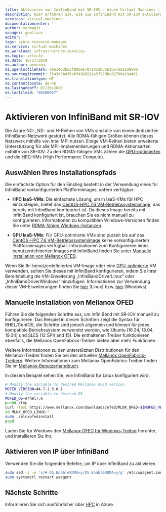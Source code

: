 ```yaml
---
title: Aktivieren von InifinBand mit SR-IOV – Azure Virtual Machines | Microsoft-Dokumentation
description: Hier erfahren Sie, wie Sie InfiniBand mit SR-IOV aktivieren.
services: virtual-machines
documentationcenter: ''
author: vermagit
manager: gwallace
editor: ''
tags: azure-resource-manager
ms.service: virtual-machines
ms.workload: infrastructure-services
ms.topic: article
ms.date: 10/17/2019
ms.author: amverma
ms.openlocfilehash: de61403b62f80bea7872d5ab3561567ae2109590
ms.sourcegitcommit: 3543d3b4f6c6f496d22ea5f97d8cd2700ac9a481
ms.translationtype: HT
ms.contentlocale: de-DE
ms.lasthandoff: 07/20/2020
ms.locfileid: "86500067"
---
```

# <a name="enable-infiniband-with-sr-iov"></a>Aktivieren von InfiniBand mit SR-IOV

Die Azure NC-, ND- und H-Reihen von VMs sind alle von einem dedizierten InfiniBand-Netzwerk gestützt. Alle RDMA-fähigen Größen können dieses Netzwerk mithilfe von Intel MPI nutzen. Einige VM-Reihen bieten erweiterte Unterstützung für alle MPI-Implementierungen und RDMA-Aktionsarten mithilfe von SR-IOV. Zu den RDMA-fähigen VMs zählen die [GPU-optimierten](../../sizes-gpu.md) und die [HPC](../../sizes-hpc.md)-VMs (High Performance Compute).

## <a name="choose-your-installation-path"></a>Auswählen Ihres Installationspfads

Die einfachste Option für den Einstieg besteht in der Verwendung eines für InfiniBand vorkonfigurierten Plattformimages, sofern verfügbar:

- **HPC IaaS-VMs**: Die einfachste Lösung, um in IaaS-VMs für HPC einzusteigen, bietet das [CentOS-HPC 7.6 VM-Betriebssystemimage](https://techcommunity.microsoft.com/t5/Azure-Compute/CentOS-HPC-VM-Image-for-SR-IOV-enabled-Azure-HPC-VMs/ba-p/665557), das bereits mit InfiniBand konfiguriert ist. Da dieses Image bereits mit InfiniBand konfiguriert ist, brauchen Sie es nicht manuell zu konfigurieren. Informationen zu kompatiblen Windows-Versionen finden Sie unter [RDMA-fähige Windows-Instanzen](../../sizes-hpc.md#rdma-capable-instances).

- **GPU IaaS-VMs**: Für GPU-optimierte VMs sind zurzeit bis auf das [CentOS-HPC 7.6 VM-Betriebssystemimage](https://techcommunity.microsoft.com/t5/Azure-Compute/CentOS-HPC-VM-Image-for-SR-IOV-enabled-Azure-HPC-VMs/ba-p/665557) keine vorkonfigurierten Plattformimages verfügbar. Informationen zum Konfigurieren eines benutzerdefinierten Images mit InfiniBand finden Sie unter [Manuelle Installation von Mellanox OFED](#manually-install-mellanox-ofed).

Wenn Sie Ihr benutzerdefiniertes VM-Image oder eine [GPU-optimierte](../../sizes-gpu.md) VM verwenden, sollten Sie dieses mit InfiniBand konfigurieren, indem Sie Ihrer Bereitstellung die VM-Erweiterung „InfiniBandDriverLinux“ oder „InfiniBandDriverWindows“ hinzufügen. Informationen zur Verwendung dieser VM-Erweiterungen finden Sie [hier](../../sizes-hpc.md#rdma-capable-instances) (Linux) bzw. [hier](../../sizes-hpc.md#rdma-capable-instances) (Windows).

## <a name="manually-install-mellanox-ofed"></a>Manuelle Installation von Mellanox OFED

Führen Sie die folgenden Schritte aus, um InfiniBand mit SR-IOV manuell zu konfigurieren. Das Beispiel in diesen Schritten zeigt die Syntax für RHEL/CentOS, die Schritte sind jedoch allgemein und können für jedes kompatible Betriebssystem verwendet werden, wie Ubuntu (16.04, 18.04, 19.04) und SLES (12 SP4 and 15). Die enthaltenen Treiber funktionieren ebenfalls, die Mellanox OpenFabrics-Treiber bieten aber mehr Funktionen.

Weitere Informationen zu den unterstützten Distributionen für den Mellanox-Treiber finden Sie bei den aktuellen [Mellanox OpenFabrics-Treibern](https://www.mellanox.com/page/products_dyn?product_family=26). Weitere Informationen zum Mellanox OpenFabrics-Treiber finden Sie im [Mellanox-Benutzerhandbuch](https://docs.mellanox.com/category/mlnxofedib).

In diesem Beispiel sehen Sie, wie InfiniBand für Linux konfiguriert wird:

```bash
# Modify the variable to desired Mellanox OFED version
MOFED_VERSION=#4.7-1.0.0.1
# Modify the variable to desired OS
MOFED_OS=#rhel7.6
pushd /tmp
curl -fSsL https://www.mellanox.com/downloads/ofed/MLNX_OFED-${MOFED_VERSION}/MLNX_OFED_LINUX-${MOFED_VERSION}-${MOFED_OS}-x86_64.tgz | tar -zxpf -
cd MLNX_OFED_LINUX-*
sudo ./mlnxofedinstall
popd
```

Laden Sie für Windows den [Mellanox OFED für Windows-Treiber](https://www.mellanox.com/page/products_dyn?product_family=32&menu_section=34) herunter, und installieren Sie ihn.

## <a name="enable-ip-over-infiniband"></a>Aktivieren von IP über InfiniBand

Verwenden Sie die folgenden Befehle, um IP über InfiniBand zu aktivieren.

```bash
sudo sed -i -e 's/# OS.EnableRDMA=y/OS.EnableRDMA=y/g' /etc/waagent.conf
sudo systemctl restart waagent
```

## <a name="next-steps"></a>Nächste Schritte

Informieren Sie sich ausführlicher über [HPC](/azure/architecture/topics/high-performance-computing/) in Azure.
